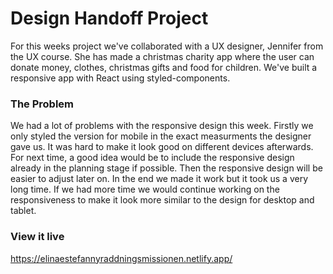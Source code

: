 # Design Handoff Project
For this weeks project we've collaborated with a UX designer, Jennifer from the UX course. She has made a christmas charity app where the user can donate money, clothes, christmas gifts and food for children. We've built a responsive app with React using styled-components.

### The Problem
We had a lot of problems with the responsive design this week. Firstly we only styled the version for mobile in the exact measurments the designer gave us. It was hard to make it look good on different devices afterwards. For next time, a good idea would be to include the responsive design already in the planning stage if possible. Then the responsive design will be easier to adjust later on. In the end we made it work but it took us a very long time. If we had more time we would continue working on the responsiveness to make it look more similar to the design for desktop and tablet. 

### View it live
https://elinaestefannyraddningsmissionen.netlify.app/